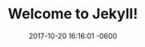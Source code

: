 ---
layout: post
title:  "Welcome to Jekyll!"
date:   2017-10-20 16:16:01 -0600
categories: jekyll update
---